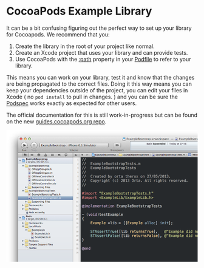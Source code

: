 CocoaPods Example Library
================

It can be a bit confusing figuring out the perfect way to set up your library for Cocoapods. We recommend that you:

1. Create the library in the root of your project like normal.
2. Create an Xcode project that uses your library and can provide tests.
3. Use CocoaPods with the [:path](http://docs.cocoapods.org/podfile.html#pod) property in your [Podfile](https://github.com/orta/CocoapodsExampleLibrary/blob/master/Example/Podfile) to refer to your library.

This means you can work on your library, test it and know that the changes are being propagated to the correct files. Doing it this way means you can keep your dependencies outside of the project, you can edit your files in Xcode ( no `pod install` to pull in changes. ) and you can be sure the [Podspec](https://github.com/orta/CocoapodsExampleLibrary/blob/master/ExampleLib.podspec) works exactly as expected for other users.

The official documentation for this is still work-in-progress but can be found on the new [guides.cocoapods.org repo](https://github.com/CocoaPods/guides.cocoapods.org/blob/master/guides/making-a-cocoapod.md#how-do-i-create-a-new-pod).

![](screenshot.png)